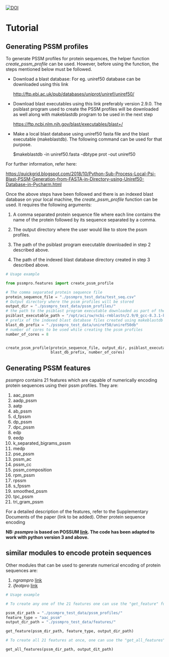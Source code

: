 

[![DOI](https://zenodo.org/badge/371429755.svg)](https://zenodo.org/badge/latestdoi/371429755)

# Tutorial

## Generating PSSM profiles

To generate PSSM profiles for protein sequences, the helper function *create_pssm_profile* can be used. However, before using the function, the steps mentioned below must be followed.

- Download a blast database: For eg. uniref50 database can be downloaded using this link 

    http://ftp.ebi.ac.uk/pub/databases/uniprot/uniref/uniref50/ 
    
    
- Download blast executables using this link preferably version 2.9.0. The psiblast program used to create the PSSM profiles will be downloaded as well along with makeblastdb program to be used in the next step

    https://ftp.ncbi.nlm.nih.gov/blast/executables/blast+/
    
    
- Make a local blast database using uniref50 fasta file and the blast executable (makeblastdb). The following command can be used for that purpose.

    \$makeblastdb -in uniref50.fasta -dbtype prot -out uniref50
    
For further information, refer here: 

https://quickgrid.blogspot.com/2018/10/Python-Sub-Process-Local-Psi-Blast-PSSM-Generation-from-FASTA-in-Directory-using-Uniref50-Database-in-Pycharm.html


Once the above steps have been followed and there is an indexed blast database on your local machine, the *create_pssm_profile* function can be used. It requires the following arguments:

1. A comma separated protein sequence file where each line contains the name of the protein followed by its sequence separated by a comma.

2. The output directory where the user would like to store the pssm profiles.

3. The path of the psiblast program executable downloaded in step 2 described above.

4. The path of the indexed blast database directory created in step 3 described above.
    


```python
# Usage example

from pssmpro.features import create_pssm_profile

# The comma separated protein sequence file
protein_sequence_file = "./pssmpro_test_data/test_seq.csv"
# Output directory where the pssm profiles will be stored
output_dir = "./pssmpro_test_data/pssm_profiles/"
# the path to the psiblast program executable downloaded as part of the blast program suite 
psiblast_executable_path = "/opt/aci/sw/ncbi-rmblastn/2.9/0_gcc-8.3.1-bxy/bin/psiblast"
# prefix of the indexed blast database files created using makeblastdb
blast_db_prefix = "./pssmpro_test_data/uniref50/uniref50db"
# number of cores to be used while creating the pssm profiles
number_of_cores = 8


create_pssm_profile(protein_sequence_file, output_dir, psiblast_executable_path,
                    blast_db_prefix, number_of_cores)
```

## Generating PSSM features

*pssmpro* contains 21 features which are capable of numerically encoding protein sequences using their pssm profiles. They are:

1. aac_pssm
2. aadp_pssm
3. aatp
4. ab_pssm
5. d_fpssm
6. dp_pssm
7. dpc_pssm
8. edp
9. eedp
10. k_separated_bigrams_pssm
11. medp
12. pse_pssm
13. pssm_ac
14. pssm_cc
15. pssm_composition
16. rpm_pssm
17. rpssm
18. s_fpssm
19. smoothed_pssm
20. tpc_pssm
21. tri_gram_pssm

For a detailed description of the features, refer to the Supplementary Documents of the paper (link to be added). 
Other protein sequence encoding  

**NB: *pssmpro* is based on POSSUM [link](https://academic.oup.com/bioinformatics/article/33/17/2756/3813283). The code 
has been adapted to work with python version 3 and above.**

## similar modules to encode protein sequences

Other modules that can be used to generate numerical encoding of protein sequences are:

 1. *ngrampro* [link](https://pypi.org/project/ngrampro/)
 2. *ifeatpro* [link](https://pypi.org/project/ifeatpro/)


```python
# Usage example

# To create any one of the 21 features one can use the "get_feature" function

pssm_dir_path = "./pssmpro_test_data/pssm_profiles/"
feature_type = "aac_pssm"
output_dir_path = "./pssmpro_test_data/features/"

get_feature(pssm_dir_path, feature_type, output_dir_path)
```


```python
# To create all 21 features at once, one can use the "get_all_features" function

get_all_features(pssm_dir_path, output_dit_path)
```
